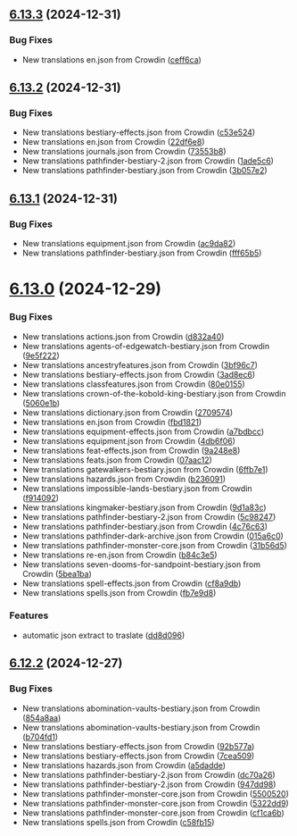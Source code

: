 ## [6.13.3](https://github.com/allnnde/pf2e-esp-translation/compare/v6.13.2...v6.13.3) (2024-12-31)


### Bug Fixes

* New translations en.json from Crowdin ([ceff6ca](https://github.com/allnnde/pf2e-esp-translation/commit/ceff6cabae357a0b105229b2d4feeaa4db7a0da7))



## [6.13.2](https://github.com/allnnde/pf2e-esp-translation/compare/v6.13.1...v6.13.2) (2024-12-31)


### Bug Fixes

* New translations bestiary-effects.json from Crowdin ([c53e524](https://github.com/allnnde/pf2e-esp-translation/commit/c53e5241e496ed0c897051de26c53ecb0409fa7a))
* New translations en.json from Crowdin ([22df6e8](https://github.com/allnnde/pf2e-esp-translation/commit/22df6e819b609fe82aa781e30d9fab6dfba8b707))
* New translations journals.json from Crowdin ([73553b8](https://github.com/allnnde/pf2e-esp-translation/commit/73553b8fce2c679882ba09123feafb47724ccf48))
* New translations pathfinder-bestiary-2.json from Crowdin ([1ade5c6](https://github.com/allnnde/pf2e-esp-translation/commit/1ade5c649f695e3fcb21d6f6174d610a35ddc10e))
* New translations pathfinder-bestiary.json from Crowdin ([3b057e2](https://github.com/allnnde/pf2e-esp-translation/commit/3b057e252e929277fc1801b2851e8177530bc070))



## [6.13.1](https://github.com/allnnde/pf2e-esp-translation/compare/v6.13.0...v6.13.1) (2024-12-31)


### Bug Fixes

* New translations equipment.json from Crowdin ([ac9da82](https://github.com/allnnde/pf2e-esp-translation/commit/ac9da8206f7bc2eed0790371668ae0d90b091d23))
* New translations pathfinder-bestiary.json from Crowdin ([fff65b5](https://github.com/allnnde/pf2e-esp-translation/commit/fff65b5c464b3c3b083e8c0af7b5d3ccb8548212))



# [6.13.0](https://github.com/allnnde/pf2e-esp-translation/compare/v6.12.2...v6.13.0) (2024-12-29)


### Bug Fixes

* New translations actions.json from Crowdin ([d832a40](https://github.com/allnnde/pf2e-esp-translation/commit/d832a401d098a8951024459f8c92d6c81778e6e5))
* New translations agents-of-edgewatch-bestiary.json from Crowdin ([9e5f222](https://github.com/allnnde/pf2e-esp-translation/commit/9e5f2227d9b79426de19b7d66468ba00495a8876))
* New translations ancestryfeatures.json from Crowdin ([3bf96c7](https://github.com/allnnde/pf2e-esp-translation/commit/3bf96c783fd39510039f6c832ace3ae1e66d184a))
* New translations bestiary-effects.json from Crowdin ([3ad8ec6](https://github.com/allnnde/pf2e-esp-translation/commit/3ad8ec63dc2d75538972f9e90ad1e4e2b3d1dde6))
* New translations classfeatures.json from Crowdin ([80e0155](https://github.com/allnnde/pf2e-esp-translation/commit/80e015572f119b3dd6cac252fb0b24040c39d282))
* New translations crown-of-the-kobold-king-bestiary.json from Crowdin ([5060e1b](https://github.com/allnnde/pf2e-esp-translation/commit/5060e1b618292497f1ef3ff1db5d26c1c3d38639))
* New translations dictionary.json from Crowdin ([2709574](https://github.com/allnnde/pf2e-esp-translation/commit/2709574a472f830adbcfe525e4f27d6c6643e552))
* New translations en.json from Crowdin ([fbd1821](https://github.com/allnnde/pf2e-esp-translation/commit/fbd1821f9ca0366e5618345cfbfa4b4131d69986))
* New translations equipment-effects.json from Crowdin ([a7bdbcc](https://github.com/allnnde/pf2e-esp-translation/commit/a7bdbcc7efd51330c6957be5f030d79f6f5f1c92))
* New translations equipment.json from Crowdin ([4db6f06](https://github.com/allnnde/pf2e-esp-translation/commit/4db6f069c6cf082fe2222f86af66ac62fe800a4a))
* New translations feat-effects.json from Crowdin ([9a248e8](https://github.com/allnnde/pf2e-esp-translation/commit/9a248e837badd6ef0bf3ec211fdeb0f3eea026f9))
* New translations feats.json from Crowdin ([07aac12](https://github.com/allnnde/pf2e-esp-translation/commit/07aac12451f34ad4a39a971bc4b5a23c39a7bbed))
* New translations gatewalkers-bestiary.json from Crowdin ([6ffb7e1](https://github.com/allnnde/pf2e-esp-translation/commit/6ffb7e108ece0ed4a3c6e972df9a22547beb148e))
* New translations hazards.json from Crowdin ([b236091](https://github.com/allnnde/pf2e-esp-translation/commit/b2360911805f76ee57c6db7bbdfb44bd1e237bbc))
* New translations impossible-lands-bestiary.json from Crowdin ([f914092](https://github.com/allnnde/pf2e-esp-translation/commit/f9140928d8af9fc7a941fcfcf6a3c518ea7ce609))
* New translations kingmaker-bestiary.json from Crowdin ([9d1a83c](https://github.com/allnnde/pf2e-esp-translation/commit/9d1a83ce129780b910a5df3f96bbf19930da94ad))
* New translations pathfinder-bestiary-2.json from Crowdin ([5c98247](https://github.com/allnnde/pf2e-esp-translation/commit/5c982476fb74d44aa9765e1c50e77fe852f2308a))
* New translations pathfinder-bestiary.json from Crowdin ([4c76c63](https://github.com/allnnde/pf2e-esp-translation/commit/4c76c635066b275777cde849afacc33344063065))
* New translations pathfinder-dark-archive.json from Crowdin ([015a6c0](https://github.com/allnnde/pf2e-esp-translation/commit/015a6c08f830ca3f266b50ce62d05ec05cd49f25))
* New translations pathfinder-monster-core.json from Crowdin ([31b56d5](https://github.com/allnnde/pf2e-esp-translation/commit/31b56d5912ab0bdbcc09f691baaf3597ea1d30a7))
* New translations re-en.json from Crowdin ([b84c3e5](https://github.com/allnnde/pf2e-esp-translation/commit/b84c3e5e3589e186c0e60d8177fcd76e85a95073))
* New translations seven-dooms-for-sandpoint-bestiary.json from Crowdin ([5bea1ba](https://github.com/allnnde/pf2e-esp-translation/commit/5bea1ba26103b06f2ff113bb6cd0eca56111073f))
* New translations spell-effects.json from Crowdin ([cf8a9db](https://github.com/allnnde/pf2e-esp-translation/commit/cf8a9db07eb25ccb0140d3cb84987b4522bdde14))
* New translations spells.json from Crowdin ([fb7e9d8](https://github.com/allnnde/pf2e-esp-translation/commit/fb7e9d8ebedb5a62d5cf29ae8aef57bd41a195ab))


### Features

* automatic json extract to traslate ([dd8d096](https://github.com/allnnde/pf2e-esp-translation/commit/dd8d096fac06e6281b4c0e09adfbae46f232bb18))



## [6.12.2](https://github.com/allnnde/pf2e-esp-translation/compare/v6.12.1...v6.12.2) (2024-12-27)


### Bug Fixes

* New translations abomination-vaults-bestiary.json from Crowdin ([854a8aa](https://github.com/allnnde/pf2e-esp-translation/commit/854a8aad793af14e80225ce2a8206d619dfeaa71))
* New translations abomination-vaults-bestiary.json from Crowdin ([b704fd1](https://github.com/allnnde/pf2e-esp-translation/commit/b704fd15188bb852f37448799e6f77d316d7261f))
* New translations bestiary-effects.json from Crowdin ([92b577a](https://github.com/allnnde/pf2e-esp-translation/commit/92b577a3b429201285099a5044e6c1fb014c575f))
* New translations bestiary-effects.json from Crowdin ([7cea509](https://github.com/allnnde/pf2e-esp-translation/commit/7cea50952b98fc41523d75271f79b3cc28c34905))
* New translations hazards.json from Crowdin ([a5dadde](https://github.com/allnnde/pf2e-esp-translation/commit/a5dadde0dccc9925c546a741b760db775ab7c7ee))
* New translations pathfinder-bestiary-2.json from Crowdin ([dc70a26](https://github.com/allnnde/pf2e-esp-translation/commit/dc70a26ca669194621a512de404630320adb4d13))
* New translations pathfinder-bestiary-2.json from Crowdin ([947dd98](https://github.com/allnnde/pf2e-esp-translation/commit/947dd9828d65c5dc93ef46992efa68638e7c81d6))
* New translations pathfinder-monster-core.json from Crowdin ([5500520](https://github.com/allnnde/pf2e-esp-translation/commit/5500520aad2a1cad45940e25c315152426547d45))
* New translations pathfinder-monster-core.json from Crowdin ([5322dd9](https://github.com/allnnde/pf2e-esp-translation/commit/5322dd9102e60b997876f4f0709fad338b9a8be5))
* New translations pathfinder-monster-core.json from Crowdin ([cf1ca6b](https://github.com/allnnde/pf2e-esp-translation/commit/cf1ca6bbb3b58e8b568b21da0cb6818d5ed7f563))
* New translations spells.json from Crowdin ([c58fb15](https://github.com/allnnde/pf2e-esp-translation/commit/c58fb15528d51871d4164228e680526f64c382e4))



